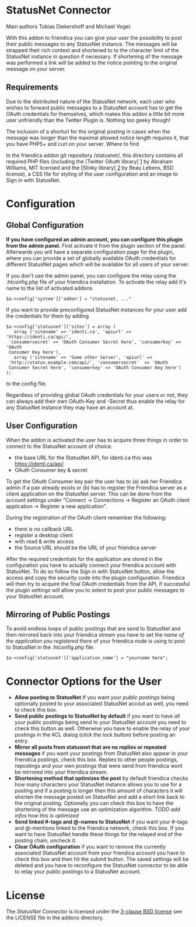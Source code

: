 StatusNet Connector
===================
Main authors Tobias Diekershoff and Michael Vogel.

With this addon to friendica you can give your user the possibility to post
their public messages to any StatusNet instance.  The messages will be strapped
their rich context and shortened to to the character limit of the StatusNet
instance in question if necessary. If shortening of the message was performed a
link will be added to the notice pointing to the original message on your
server.

Requirements
------------

Due to the distributed nature of the StatusNet network, each user who wishes to
forward public messages to a StatusNet account has to get the OAuth credentials
for themselves, which makes this addon a little bit more user unfriendly than
the Twitter Plugin is. Nothing too geeky though!

The inclusion of a shorturl for the original posting in cases when the message
was longer than the maximal allowed notice length requires it, that you have
PHP5+ and curl on your server.
Where to find

In the friendica addon git repository /statusnet/, this directory contains all
required PHP files (including the [Twitter OAuth library] [1] by Abraham Williams,
MIT licensed and the [Slinky library] [2] by Beau Lebens, BSD license), a CSS file
for styling of the user configuration and an image to Sign in with StatusNet.

[1]:https://github.com/abraham/twitteroauth
[2]:http://dentedreality.com.au/projects/slinky

Configuration
=============

Global Configuration
--------------------

**If you have configured an admin account, you can configure this plugin from
the admin panel.** First activate it from the plugin section of the panel.
Afterwards you will have a separate configuration page for the plugin, where
you can provide a set of globally available OAuth credentials for different
StatusNet pages which will be available for all users of your server.

If you don't use the admin panel, you can configure the relay using the
.htconfig.php file of your friendica installation. To activate the relay add
it's name to the list of activated addons.

    $a->config['system']['addon'] = "statusnet, ..."

If you want to provide preconfigured StatusNet instances for your user add the
credentials for them by adding

    $a->config['statusnet']['sites'] = array (
       array ('sitename' => 'identi.ca', 'apiurl' => 'https://identi.ca/api/',
	 'consumersecret' => 'OAuth Consumer Secret here', 'consumerkey' => 'OAuth
	 Consumer Key here'),
       array ('sitename' => 'Some other Server', 'apiurl' =>
	 'http://status.example.com/api/', 'consumersecret'  => 'OAuth
	 Consumer Secret here', 'consumerkey' => 'OAuth Consumer Key here')
    );

to the config file.

Regardless of providing global OAuth credentials for your users or not, they
can always add their own OAuth-Key and -Secret thus enable the relay for any
StatusNet instance they may have an account at.

User Configuration 
------------------

When the addon is activated the user has to acquire three things in order to
connect to the StatusNet account of choice.

* the base URL for the StatusNet API, for identi.ca this was https://identi.ca/api/
* OAuth Consumer key & secret

To get the OAuth Consumer key pair the user has to (a) ask her Friendica admin
if a pair already exists or (b) has to register the Friendica server as a
client application on the StatusNet server. This can be done from the account
settings under "Connect -> Connections -> Register an OAuth client application
-> Register a new application".

During the registration of the OAuth client remember the following:

* there is no callback URL
* register a desktop client
* with read & write access
* the Source URL should be the URL of your friendica server

After the required credentials for the application are stored in the
configuration you have to actually connect your friendica account with
StatusNet. To do so follow the Sign in with StatusNet button, allow the access
and copy the security code into the plugin configuration. Friendica will then
try to acquire the final OAuth credentials from the API, if successful the
plugin settings will allow you to select to post your public messages to your
StatusNet account.

Mirroring of Public Postings
----------------------------

To avoid endless loops of public postings that are send to StatusNet and then
mirrored back into your friendica stream you have to set the _name of the
application you registered there_ of your friendica node is using to post to
StatusNet in the .htconfig.php file.

    $a->config['statusnet']['application_name'] = "yourname here";
 
Connector Options for the User
==============================

* **Allow posting to StatusNet** If you want your _public postings_ being
  optionally posted to your associated StatusNet accout as well, you need to
  check this box.
* **Send public postings to StatusNet by default** if you want to have _all_
  your public postings being send to your StatusNet account you need to check
  this button as well. Otherwise you have to enable the relay of your postings
  in the ACL dialog (click the lock button) before posting an entry.
* **Mirror all posts from statusnet that are no replies or repeated messages**
  if you want your postings from StatusNet also appear in your friendica
  postings, check this box. Replies to other people postings, repostings and your own
  postings that were send from friendica wont be mirrored into your friendica
  stream.
* **Shortening method that optimizes the post** by default friendica checks how
  many characters your StatusNet instance allows you to use for a posting and
  if a posting is longer then this amount of characters it will shorten the
  message posted on StatusNet and add a short link back to the original
  posting. Optionally you can check this box to have the shortening of the
  message use an optimization algorithm. _TODO add infos how this is
  optimized_
* **Send linked #-tags and @-names to StatusNet** if you want your #-tags and
  @-mentions linked to the friendica network, check this box. If you want to
  have StatusNet handle these things for the relayed end of the posting chain,
  uncheck it.
* **Clear OAuth configuration** if you want to remove the currently associated
  StatusNet account from your friendica account you have to check this box and
  then hit the submit button. The saved settings will be deleted and you have
  to reconfigure the StatusNet connector to be able to relay your public
  postings to a StatusNet account.

License
=======

The _StatusNet Connector_ is licensed under the [3-clause BSD license][3] see the
LICENSE file in the addons directory.

[3]: http://opensource.org/licenses/BSD-3-Clause
